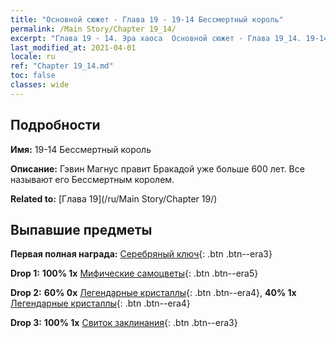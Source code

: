 ```yaml
---
title: "Основной сюжет - Глава 19 - 19-14 Бессмертный король"
permalink: /Main Story/Chapter 19_14/
excerpt: "Глава 19 - 14. Эра хаоса  Основной сюжет - Глава 19_14. 19-14 Бессмертный король"
last_modified_at: 2021-04-01
locale: ru
ref: "Chapter 19_14.md"
toc: false
classes: wide
---
```


## Подробности

 **Имя:** 19-14 Бессмертный король

 **Описание:** Гэвин Магнус правит Бракадой уже больше 600 лет. Все называют его Бессмертным королем.

 **Related to:** [Глава 19](/ru/Main Story/Chapter 19/)

## Выпавшие предметы

 **Первая полная награда:** [Серебряный ключ](/ru/Items/con_693/){: .btn .btn--era3}

 **Drop 1:** **100% 1x** [Мифические самоцветы](/ru/Items/mat_65/){: .btn .btn--era5}

 **Drop 2:** **60% 0x** [Легендарные кристаллы](/ru/Items/mat_59/){: .btn .btn--era4}, **40% 1x** [Легендарные кристаллы](/ru/Items/mat_59/){: .btn .btn--era4}

 **Drop 3:** **100% 1x** [Свиток заклинания](/ru/Items/con_694/){: .btn .btn--era3}

